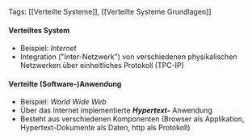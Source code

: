 Tags: [[Verteilte Systeme]], [[Verteilte Systeme Grundlagen]]

#### Verteiltes **System**
- Beispiel: *Internet*
- Integration ("Inter-Netzwerk") von verschiedenen physikalischen Netzwerken über einheitliches Protokoll (TPC-IP)

#### Verteilte (Software-)**Anwendung**
- Beispiel: *World Wide Web*
- Über das Internet implementierte ***Hypertext-*** Anwendung
- Besteht aus verschiedenen Komponenten (Browser als Applikation, Hypertext-Dokumente als Daten, http als Protokoll)